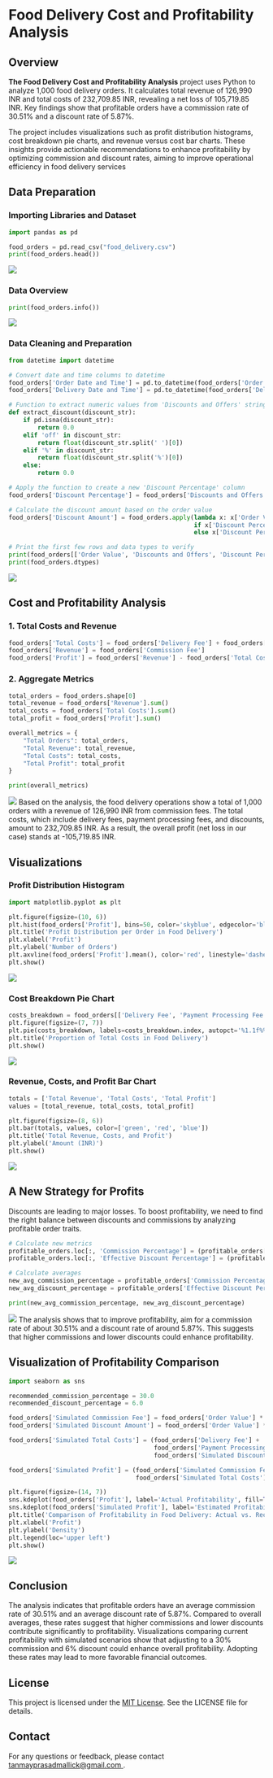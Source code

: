 # Food Delivery Cost and Profitability Analysis
## Overview

**The Food Delivery Cost and Profitability Analysis** project uses Python to analyze 1,000 food delivery orders. It calculates total revenue of 126,990 INR and total costs of 232,709.85 INR, revealing a net loss of 105,719.85 INR. Key findings show that profitable orders have a commission rate of 30.51% and a discount rate of 5.87%.

The project includes visualizations such as profit distribution histograms, cost breakdown pie charts, and revenue versus cost bar charts. These insights provide actionable recommendations to enhance profitability by optimizing commission and discount rates, aiming to improve operational efficiency in food delivery services

## Data Preparation

### Importing Libraries and Dataset
```python
import pandas as pd

food_orders = pd.read_csv("food_delivery.csv")
print(food_orders.head())
```
![](/Images/1.png)

### Data Overview
```python
print(food_orders.info())
```
![](/Images/2.png)
### Data Cleaning and Preparation
```python
from datetime import datetime

# Convert date and time columns to datetime
food_orders['Order Date and Time'] = pd.to_datetime(food_orders['Order Date and Time'])
food_orders['Delivery Date and Time'] = pd.to_datetime(food_orders['Delivery Date and Time'])

# Function to extract numeric values from 'Discounts and Offers' string
def extract_discount(discount_str):
    if pd.isna(discount_str):
        return 0.0
    elif 'off' in discount_str:
        return float(discount_str.split(' ')[0])
    elif '%' in discount_str:
        return float(discount_str.split('%')[0])
    else:
        return 0.0

# Apply the function to create a new 'Discount Percentage' column
food_orders['Discount Percentage'] = food_orders['Discounts and Offers'].apply(lambda x: extract_discount(x))

# Calculate the discount amount based on the order value
food_orders['Discount Amount'] = food_orders.apply(lambda x: x['Order Value'] * x['Discount Percentage'] / 100
                                                   if x['Discount Percentage'] > 1
                                                   else x['Discount Percentage'], axis=1)

# Print the first few rows and data types to verify
print(food_orders[['Order Value', 'Discounts and Offers', 'Discount Percentage', 'Discount Amount']].head())
print(food_orders.dtypes)
```
![](/Images/3.png)
## Cost and Profitability Analysis

### 1. Total Costs and Revenue
```python
food_orders['Total Costs'] = food_orders['Delivery Fee'] + food_orders['Payment Processing Fee'] + food_orders['Discount Amount']
food_orders['Revenue'] = food_orders['Commission Fee']
food_orders['Profit'] = food_orders['Revenue'] - food_orders['Total Costs']
```
### 2. Aggregate Metrics
```python
total_orders = food_orders.shape[0]
total_revenue = food_orders['Revenue'].sum()
total_costs = food_orders['Total Costs'].sum()
total_profit = food_orders['Profit'].sum()

overall_metrics = {
    "Total Orders": total_orders,
    "Total Revenue": total_revenue,
    "Total Costs": total_costs,
    "Total Profit": total_profit
}

print(overall_metrics)
```
![](/Images/4.png)
Based on the analysis, the food delivery operations show a total of 1,000 orders with a revenue of 126,990 INR from commission fees. The total costs, which include delivery fees, payment processing fees, and discounts, amount to 232,709.85 INR. As a result, the overall profit (net loss in our case) stands at -105,719.85 INR.

## Visualizations

### Profit Distribution Histogram
```python
import matplotlib.pyplot as plt

plt.figure(figsize=(10, 6))
plt.hist(food_orders['Profit'], bins=50, color='skyblue', edgecolor='black')
plt.title('Profit Distribution per Order in Food Delivery')
plt.xlabel('Profit')
plt.ylabel('Number of Orders')
plt.axvline(food_orders['Profit'].mean(), color='red', linestyle='dashed', linewidth=1)
plt.show()
```
![](/Images/5.png)
### Cost Breakdown Pie Chart
```python
costs_breakdown = food_orders[['Delivery Fee', 'Payment Processing Fee', 'Discount Amount']].sum()
plt.figure(figsize=(7, 7))
plt.pie(costs_breakdown, labels=costs_breakdown.index, autopct='%1.1f%%', startangle=140, colors=['tomato', 'gold', 'lightblue'])
plt.title('Proportion of Total Costs in Food Delivery')
plt.show()
```
![](/Images/6.png)
### Revenue, Costs, and Profit Bar Chart
```python
totals = ['Total Revenue', 'Total Costs', 'Total Profit']
values = [total_revenue, total_costs, total_profit]

plt.figure(figsize=(8, 6))
plt.bar(totals, values, color=['green', 'red', 'blue'])
plt.title('Total Revenue, Costs, and Profit')
plt.ylabel('Amount (INR)')
plt.show()
```
![](/Images/7.png)
## A New Strategy for Profits

Discounts are leading to major losses. To boost profitability, we need to find the right balance between discounts and commissions by analyzing profitable order traits.
```python
# Calculate new metrics
profitable_orders.loc[:, 'Commission Percentage'] = (profitable_orders['Commission Fee'] / profitable_orders['Order Value']) * 100
profitable_orders.loc[:, 'Effective Discount Percentage'] = (profitable_orders['Discount Amount'] / profitable_orders['Order Value']) * 100

# Calculate averages
new_avg_commission_percentage = profitable_orders['Commission Percentage'].mean()
new_avg_discount_percentage = profitable_orders['Effective Discount Percentage'].mean()

print(new_avg_commission_percentage, new_avg_discount_percentage)
```
![](/Images/8.png)
The analysis shows that to improve profitability, aim for a commission rate of about 30.51% and a discount rate of around 5.87%. This suggests that higher commissions and lower discounts could enhance profitability.

## Visualization of Profitability Comparison
```python
import seaborn as sns

recommended_commission_percentage = 30.0
recommended_discount_percentage = 6.0

food_orders['Simulated Commission Fee'] = food_orders['Order Value'] * (recommended_commission_percentage / 100)
food_orders['Simulated Discount Amount'] = food_orders['Order Value'] * (recommended_discount_percentage / 100)

food_orders['Simulated Total Costs'] = (food_orders['Delivery Fee'] +
                                        food_orders['Payment Processing Fee'] +
                                        food_orders['Simulated Discount Amount'])

food_orders['Simulated Profit'] = (food_orders['Simulated Commission Fee'] -
                                   food_orders['Simulated Total Costs'])

plt.figure(figsize=(14, 7))
sns.kdeplot(food_orders['Profit'], label='Actual Profitability', fill=True, alpha=0.5, linewidth=2)
sns.kdeplot(food_orders['Simulated Profit'], label='Estimated Profitability with Recommended Rates', fill=True, alpha=0.5, linewidth=2)
plt.title('Comparison of Profitability in Food Delivery: Actual vs. Recommended Discounts and Commissions')
plt.xlabel('Profit')
plt.ylabel('Density')
plt.legend(loc='upper left')
plt.show()
```
![](/Images/9.png)
## Conclusion

The analysis indicates that profitable orders have an average commission rate of 30.51% and an average discount rate of 5.87%. Compared to overall averages, these rates suggest that higher commissions and lower discounts contribute significantly to profitability. Visualizations comparing current profitability with simulated scenarios show that adjusting to a 30% commission and 6% discount could enhance overall profitability. Adopting these rates may lead to more favorable financial outcomes.

## License

This project is licensed under the [MIT License](https://github.com/ThisIsTPM/Food-Delivery-Cost-and-Profitability-Analysis?tab=MIT-1-ov-file). See the LICENSE file for details.

## Contact

For any questions or feedback, please contact [tanmayprasadmallick@gmail.com ](mailto:tanmayprasadmallick@gmail.com).
